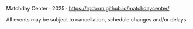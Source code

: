 Matchday Center · 2025 · https://rpdorm.github.io/matchdaycenter/

All events may be subject to cancellation, schedule changes and/or delays.